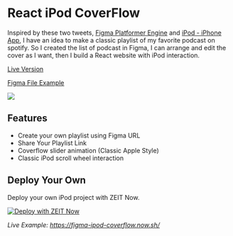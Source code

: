 # React iPod CoverFlow

Inspired by these two tweets, [Figma Platformer Engine](https://twitter.com/alyssaxuu/status/1104473813201444865) and [iPod - iPhone App](https://twitter.com/elvin_not_11/status/1199717678908366854), I have an idea to make a classic playlist of my favorite podcast on spotify. So I created the list of podcast in Figma, I can arrange and edit the cover as I want, then I build a React website with iPod interaction.

[Live Version](https://figma-ipod-coverflow.now.sh/)

[Figma File Example](https://www.figma.com/file/eehgZNrMVeKZ48OcHyb5A1/podcast-ipod?node-id=0%3A1)

<img src="ipod.gif" />

## Features

- Create your own playlist using Figma URL
- Share Your Playlist Link
- Coverflow slider animation (Classic Apple Style)
- Classic iPod scroll wheel interaction

## Deploy Your Own

Deploy your own iPod project with ZEIT Now.

[![Deploy with ZEIT Now](https://zeit.co/button)](https://zeit.co/new/project?template=https://github.com/sonnylazuardi/figma-ipod-coverflow)

_Live Example: https://figma-ipod-coverflow.now.sh/_
